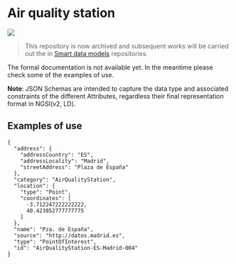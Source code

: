 # Air quality station

![](https://nexus.lab.fiware.org/static/badges/statuses/deprecated.svg)

> This repository is now archived and subsequent works will be carried out the
> in [Smart data models](https://github.com/smart-data-models) repositories.

The formal documentation is not available yet. In the meantime please check some
of the examples of use.

**Note**: JSON Schemas are intended to capture the data type and associated
constraints of the different Attributes, regardless their final representation
format in NGSI(v2, LD).

## Examples of use

    {
      "address": {
        "addressCountry": "ES",
        "addressLocality": "Madrid",
        "streetAddress": "Plaza de España"
      },
      "category": "AirQualityStation",
      "location": {
        "type": "Point",
        "coordinates": [
          -3.712247222222222,
          40.423852777777775
        ]
      },
      "name": "Pza. de España",
      "source": "http://datos.madrid.es",
      "type": "PointOfInterest",
      "id": "AirQualityStation-ES-Madrid-004"
    }
